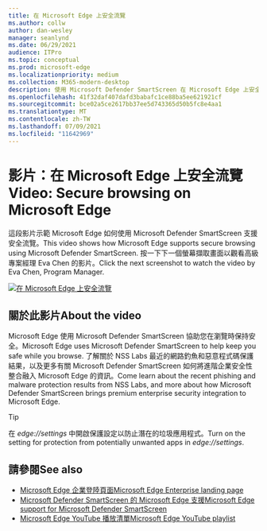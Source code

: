 ```yaml
---
title: 在 Microsoft Edge 上安全流覽
ms.author: collw
author: dan-wesley
manager: seanlynd
ms.date: 06/29/2021
audience: ITPro
ms.topic: conceptual
ms.prod: microsoft-edge
ms.localizationpriority: medium
ms.collection: M365-modern-desktop
description: 使用 Microsoft Defender SmartScreen 在 Microsoft Edge 上安全流覽
ms.openlocfilehash: 41f32daf407dafd3babafc1ce88ba5ee621921cf
ms.sourcegitcommit: bce02a5ce2617bb37ee5d743365d50b5fc8e4aa1
ms.translationtype: MT
ms.contentlocale: zh-TW
ms.lasthandoff: 07/09/2021
ms.locfileid: "11642969"
---
```

# <a name="video-secure-browsing-on-microsoft-edge"></a><span data-ttu-id="d5ad2-103">影片：在 Microsoft Edge 上安全流覽</span><span class="sxs-lookup"><span data-stu-id="d5ad2-103">Video: Secure browsing on Microsoft Edge</span></span>

<span data-ttu-id="d5ad2-104">這段影片示範 Microsoft Edge 如何使用 Microsoft Defender SmartScreen 支援安全流覽。</span><span class="sxs-lookup"><span data-stu-id="d5ad2-104">This video shows how Microsoft Edge supports secure browsing using Microsoft Defender SmartScreen.</span></span> <span data-ttu-id="d5ad2-105">按一下下一個螢幕擷取畫面以觀看高級專案經理 Eva Chen 的影片。</span><span class="sxs-lookup"><span data-stu-id="d5ad2-105">Click the next screenshot to watch the video by Eva Chen, Program Manager.</span></span>

[![在 Microsoft Edge 上安全流覽](media/microsoft-edge-video-security-smartscreen/0.png)](http://www.youtube.com/watch?v=s9kk88SkjLw "Secure browsing on Microsoft Edge")

## <a name="about-the-video"></a><span data-ttu-id="d5ad2-107">關於此影片</span><span class="sxs-lookup"><span data-stu-id="d5ad2-107">About the video</span></span>

<span data-ttu-id="d5ad2-108">Microsoft Edge 使用 Microsoft Defender SmartScreen 協助您在瀏覽時保持安全。</span><span class="sxs-lookup"><span data-stu-id="d5ad2-108">Microsoft Edge uses Microsoft Defender SmartScreen to help keep you safe while you browse.</span></span> <span data-ttu-id="d5ad2-109">了解關於 NSS Labs 最近的網路釣魚和惡意程式碼保護結果，以及更多有關 Microsoft Defender SmartScreen 如何將進階企業安全性整合融入 Microsoft Edge 的資訊。</span><span class="sxs-lookup"><span data-stu-id="d5ad2-109">Come learn about the recent phishing and malware protection results from NSS Labs, and more about how Microsoft Defender SmartScreen brings premium enterprise security integration to Microsoft Edge.</span></span>

> [!TIP]
> <span data-ttu-id="d5ad2-110">在 *edge://settings* 中開啟保護設定以防止潛在的垃圾應用程式。</span><span class="sxs-lookup"><span data-stu-id="d5ad2-110">Turn on the setting for protection from potentially unwanted apps in *edge://settings*.</span></span>

## <a name="see-also"></a><span data-ttu-id="d5ad2-111">請參閱</span><span class="sxs-lookup"><span data-stu-id="d5ad2-111">See also</span></span>

- [<span data-ttu-id="d5ad2-112">Microsoft Edge 企業登陸頁面</span><span class="sxs-lookup"><span data-stu-id="d5ad2-112">Microsoft Edge Enterprise landing page</span></span>](https://aka.ms/EdgeEnterprise)
- [<span data-ttu-id="d5ad2-113">Microsoft Defender SmartScreen 的 Microsoft Edge 支援</span><span class="sxs-lookup"><span data-stu-id="d5ad2-113">Microsoft Edge support for Microsoft Defender SmartScreen</span></span>](microsoft-edge-security-smartscreen.md)
- [<span data-ttu-id="d5ad2-114">Microsoft Edge YouTube 播放清單</span><span class="sxs-lookup"><span data-stu-id="d5ad2-114">Microsoft Edge YouTube playlist</span></span>](https://www.youtube.com/playlist?list=PLXtHYVsvn_b-uXh1tMeYpT-0iD8tD3tFy)
